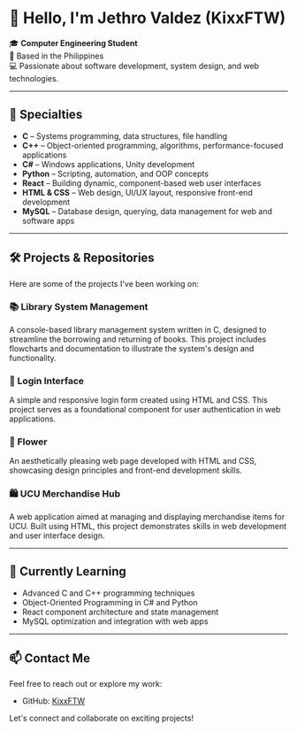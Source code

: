 # 👋 Hello, I'm Jethro Valdez (KixxFTW)

🎓 **Computer Engineering Student**  
📍 Based in the Philippines  
💻 Passionate about software development, system design, and web technologies.

---

## 🧠 Specialties

- **C** – Systems programming, data structures, file handling  
- **C++** – Object-oriented programming, algorithms, performance-focused applications  
- **C#** – Windows applications, Unity development  
- **Python** – Scripting, automation, and OOP concepts  
- **React** – Building dynamic, component-based web user interfaces  
- **HTML & CSS** – Web design, UI/UX layout, responsive front-end development  
- **MySQL** – Database design, querying, data management for web and software apps

---

## 🛠️ Projects & Repositories

Here are some of the projects I've been working on:

### 📚 Library System Management
A console-based library management system written in C, designed to streamline the borrowing and returning of books. This project includes flowcharts and documentation to illustrate the system's design and functionality.

### 🔐 Login Interface
A simple and responsive login form created using HTML and CSS. This project serves as a foundational component for user authentication in web applications.

### 🌸 Flower
An aesthetically pleasing web page developed with HTML and CSS, showcasing design principles and front-end development skills.

### 🛍️ UCU Merchandise Hub
A web application aimed at managing and displaying merchandise items for UCU. Built using HTML, this project demonstrates skills in web development and user interface design.

---

## 🌱 Currently Learning

- Advanced C and C++ programming techniques  
- Object-Oriented Programming in C# and Python  
- React component architecture and state management  
- MySQL optimization and integration with web apps

---

## 📫 Contact Me

Feel free to reach out or explore my work:

- GitHub: [KixxFTW](https://github.com/KixxFTW)

Let's connect and collaborate on exciting projects!
